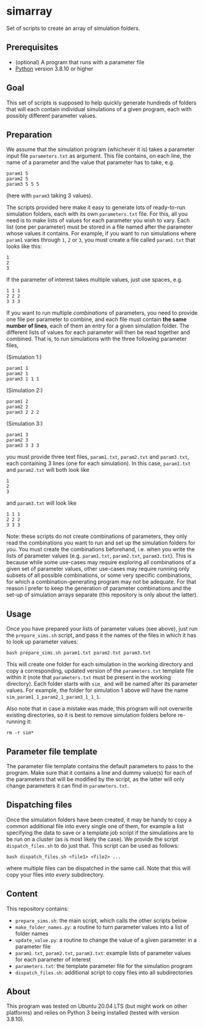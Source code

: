 # simarray

Set of scripts to create an array of simulation folders.

## Prerequisites

* (optional) A program that runs with a parameter file
* [Python](https://www.python.org) version 3.8.10 or higher

## Goal

This set of scripts is supposed to help quickly generate hundreds of folders that will each contain individual simulations of a given program, each with possibly different parameter values. 

## Preparation

We assume that the simulation program (whichever it is) takes a parameter input file `parameters.txt` as argument. This file contains, on each line, the name of a parameter and the value that parameter has to take, e.g.

```
param1 5
param2 5
param3 5 5 5
```

(here with `param3` taking 3 values).

The scripts provided here make it easy to generate lots of ready-to-run simulation folders, each with its own `parameters.txt` file. For this, all you need is to make lists of values for each parameter you wish to vary. Each list (one per parameter) must be stored in a file named after the parameter whose values it contains. For example, if you want to run simulations where `param1` varies through `1`, `2` or `3`, you must create a file called `param1.txt` that looks like this:

```
1
2
3
```

If the parameter of interest takes multiple values, just use spaces, e.g.

```
1 1 1
2 2 2
3 3 3
```

If you want to run multiple *combinations* of parameters, you need to provide one file per parameter to combine, and each file must contain **the same number of lines**, each of them an entry for a given simulation folder. The different lists of values for each parameter will then be read together and combined. That is, to run simulations with the three following parameter files,

(Simulation 1:)
```
param1 1
param2 1
param3 1 1 1
```

(Simulation 2:)
```
param1 2
param2 2
param3 2 2 2
```

(Simulation 3:)
```
param1 3
param2 3
param3 3 3 3
```

you must provide three text files, `param1.txt`, `param2.txt` and `param3.txt`, each containing 3 lines (one for each simulation). In this case, `param1.txt` and `param2.txt` will both look like

```
1
2
3
```

and `param3.txt` will look like

```
1 1 1
2 2 2
3 3 3
```

Note: these scripts do not create combinations of parameters, they only read the combinations you want to run and set up the simulation folders for you. You must create the combinations beforehand, i.e. when you write the lists of parameter values (e.g. `param1.txt`, `param2.txt`, `param3.txt`). This is because while some use-cases may require exploring all combinations of a given set of parameter values, other use-cases may require running only subsets of all possible combinations, or some very specific combinations, for which a combination-generating program may not be adequate. For that reason I prefer to keep the generation of parameter combinations and the set-up of simulation arrays separate (this repository is only about the latter).

## Usage

Once you have prepared your lists of parameter values (see above), just run the `prepare_sims.sh` script, and pass it the names of the files in which it has to look up parameter values:

```
bash prepare_sims.sh param1.txt param2.txt param3.txt
```

This will create one folder for each simulation in the working directory and copy a corresponding, updated version of the `parameters.txt` template file within it (note that `parameters.txt` must be present in the working directory). Each folder starts with `sim_` and will be named after its parameter values. For example, the folder for simulation 1 above will have the name `sim_param1_1_param2_1_param3_1_1_1`.

Also note that in case a mistake was made, this program will not overwrite existing directories, so it is best to remove simulation folders before re-running it:

```
rm -r sim*
```

## Parameter file template

The parameter file template contains the default parameters to pass to the program. Make sure that it contains a line and dummy value(s) for each of the parameters that will be modified by the script, as the latter will only change parameters it can find in `parameters.txt`.

## Dispatching files

Once the simulation folders have been created, it may be handy to copy a common additional file into every single one of them, for example a list specifying the data to save or a template job script if the simulations are to be run on a cluster (as is most likely the case).
We provide the script `dispatch_files.sh` to do just that.
This script can be used as follows:

```
bash dispatch_files.sh <file1> <file2> ...
```

where multiple files can be dispatched in the same call.
Note that this will copy your files into *every* subdirectory.

## Content

This repository contains:

* `prepare_sims.sh`: the main script, which calls the other scripts below
* `make_folder_names.py`: a routine to turn parameter values into a list of folder names
* `update_value.py`: a routine to change the value of a given parameter in a parameter file
* `param1.txt`, `param2.txt`, `param3.txt`: example lists of parameter values for each parameter of interest
* `parameters.txt`: the template parameter file for the simulation program
* `dispatch_files.sh`: additional script to copy files into all subdirectories

## About

This program was tested on Ubuntu 20.04 LTS (but might work on other platforms) and relies on Python 3 being installed (tested with version 3.8.10).
